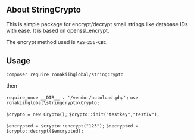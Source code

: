 ## About StringCrypto

This is simple package for encrypt/decrypt small strings like database IDs with ease. It is based on openssl_encrypt.

The encrypt method used is `AES-256-CBC`.

## Usage

`composer require ronakiihglobal/stringcrypto`

then 

`require_once __DIR__ . '/vendor/autoload.php';`
`use ronakiihglobal\stringcrypto\Crypto;`

`$crypto = new Crypto();`
`$crypto::init("testkey","testIv");`

`$encrypted = $crypto::encrypt("123");`
`$decrypted = $crypto::decrypt($encrypted);`